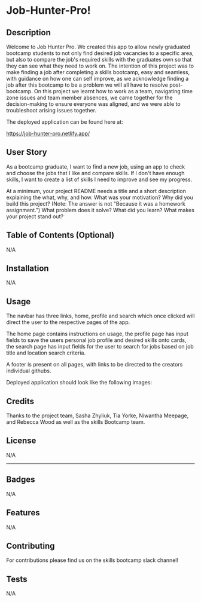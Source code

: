 # Job-Hunter-Pro!

## Description 
Welcome to Job Hunter Pro.
We created this app to allow newly graduated bootcamp students to not only find desired job vacancies to a specific area, but also to compare the job's required skills with the graduates own so that they can see what they need to work on.
The intention of this project was to make finding a job after completing a skills bootcamp, easy and seamless, with guidance on how one can self improve, as we acknowledge finding a job after this bootcamp to be a problem we will all have to resolve post-bootcamp. On this project we learnt how to work as a team, navigating time zone issues and team member absences, we came together for the decision-making to ensure everyone was aligned, and we were able to troubleshoot arising issues together.


The deployed application can be found here at:

https://job-hunter-pro.netlify.app/



## User Story

As a bootcamp graduate, I want to find a new job, using an app to check and choose the jobs that I like and compare skills. If I don't have enough skills, I want to create a list of skills I need to improve and see my progress.

At a minimum, your project README needs a title and a short description explaining the what, why, and how. What was your motivation? Why did you build this project? (Note: The answer is not "Because it was a homework assignment.") What problem does it solve? What did you learn? What makes your project stand out? 


## Table of Contents (Optional)
N/A

## Installation
N/A


## Usage 
The navbar has three links, home, profile and search which once clicked will direct the user to the respective pages of the app.

The home page contains instructions on usage, the profile page has input fields to save the users personal job profile and desired skills onto cards, the search page has input fields for the user to search for jobs based on job title and location search criteria.

A footer is present on all pages, with links to be directed to the creators individual githubs.

Deployed application should look like the following images:


## Credits
Thanks to the project team, Sasha Zhyliuk, Tia Yorke, Niwantha Meepage, and Rebecca Wood as well as the skills Bootcamp team.

## License
N/A

---


## Badges
N/A

## Features
N/A

## Contributing
For contributions please find us on the skills bootcamp slack channel!

## Tests
N/A
